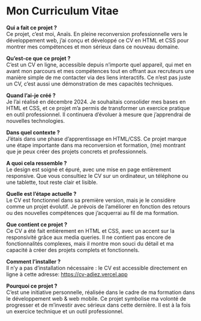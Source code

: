 # Mon Curriculum Vitae

**Qui a fait ce projet ?**
<br/>Ce projet, c’est moi, Anaïs. En pleine reconversion professionnelle vers le développement web, j’ai conçu et développé ce CV en HTML et CSS pour montrer mes compétences et mon sérieux dans ce nouveau domaine.
<br/>

**Qu’est-ce que ce projet ?**
<br/>C’est un CV en ligne, accessible depuis n’importe quel appareil, qui met en avant mon parcours et mes compétences tout en offrant aux recruteurs une manière simple de me contacter via des liens interactifs. Ce n’est pas juste un CV, c’est aussi une démonstration de mes capacités techniques.
<br/>

**Quand l’ai-je créé ?**
<br/>Je l’ai réalisé en décembre 2024. Je souhaitais consolider mes bases en HTML et CSS, et ce projet m’a permis de transformer un exercice pratique en outil professionnel. Il continuera d’évoluer à mesure que j’apprendrai de nouvelles technologies.
<br/>

**Dans quel contexte ?**
<br/>J’étais dans une phase d’apprentissage en HTML/CSS. Ce projet marque une étape importante dans ma reconversion et formation, (me) montrant que je peux créer des projets concrets et professionnels.
<br/>

**A quoi cela ressemble ?**
<br/>Le design est soigné et épuré, avec une mise en page entièrement responsive. Que vous consultiez le CV sur un ordinateur, un téléphone ou une tablette, tout reste clair et lisible.
<br/>

**Quelle est l’étape actuelle ?**
<br/>Le CV est fonctionnel dans sa première version, mais je le considère comme un projet évolutif. Je prévois de l’améliorer en fonction des retours ou des nouvelles compétences que j’acquerrai au fil de ma formation.
<br/>

**Que contient ce projet ?**
<br/>Ce CV a été fait entièrement en HTML et CSS, avec un accent sur la responsivité grâce aux media queries. Il ne contient pas encore de fonctionnalités complexes, mais il montre mon souci du détail et ma capacité à créer des projets complets et fonctionnels.
<br/>

**Comment l’installer ?**
<br/>Il n’y a pas d’installation nécessaire : le CV est accessible directement en ligne à cette adresse: https://cv-adiez.vercel.app
<br/>

**Pourquoi ce projet ?**
<br/>C’est une initiative personnelle, réalisée dans le cadre de ma formation dans le développement web & web mobile. Ce projet symbolise ma volonté de progresser et de m’investir avec sérieux dans cette dernière. Il est à la fois un exercice technique et un outil professionnel.





